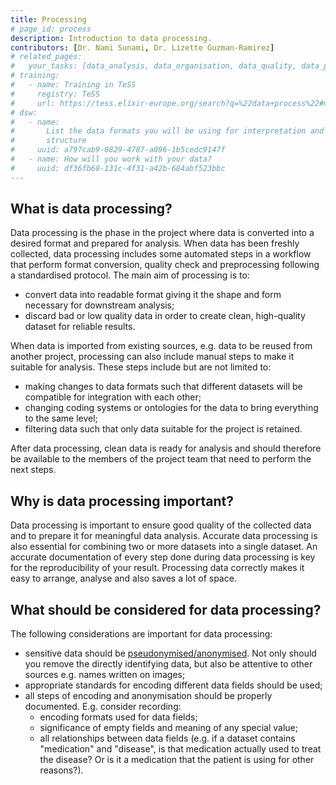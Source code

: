 ```yaml
---
title: Processing
# page_id: process
description: Introduction to data processing.
contributors: [Dr. Nami Sunami, Dr. Lizette Guzman-Ramirez]
# related_pages:
#   your_tasks: [data_analysis, data_organisation, data_quality, data_provenance]
# training:
#   - name: Training in TeSS
#     registry: TeSS
#     url: https://tess.elixir-europe.org/search?q=%22data+process%22#materials
# dsw:
#   - name:
#       List the data formats you will be using for interpretation and describe their
#       structure
#     uuid: a797cab9-0829-4787-a096-1b5cedc9147f
#   - name: How will you work with your data?
#     uuid: df36fb68-131c-4f31-a42b-684abf523bbc
---
```


## What is data processing?

Data processing is the phase in the project where data is converted into a desired format and prepared for analysis. When data has been freshly collected, data processing includes some automated steps in a workflow that perform format conversion, quality check and preprocessing following a standardised protocol. The main aim of processing is to:

- convert data into readable format giving it the shape and form necessary for downstream analysis;
- discard bad or low quality data in order to create clean, high-quality dataset for reliable results.

When data is imported from existing sources, e.g. data to be reused from another project, processing can also include manual steps to make it suitable for analysis. These steps include but are not limited to:

- making changes to data formats such that different datasets will be compatible for integration with each other;
- changing coding systems or ontologies for the data to bring everything to the same level;
- filtering data such that only data suitable for the project is retained.

After data processing, clean data is ready for analysis and should therefore be available to the members of the project team that need to perform the next steps.

## Why is data processing important?

Data processing is important to ensure good quality of the collected data and to prepare it for meaningful data analysis. Accurate data processing is also essential for combining two or more datasets into a single dataset. An accurate documentation of every step done during data processing is key for the reproducibility of your result. Processing data correctly makes it easy to arrange, analyse and also saves a lot of space.

## What should be considered for data processing?

The following considerations are important for data processing:

- sensitive data should be [pseudonymised/anonymised](https://my.eur.nl/en/eur-employee/research/research-services/research-data-management/anonymisation-research-data). Not only should you remove the directly identifying data, but also be attentive to other sources e.g. names written on images;
- appropriate standards for encoding different data fields should be used;
- all steps of encoding and anonymisation should be properly documented. E.g. consider recording:
  - encoding formats used for data fields;
  - significance of empty fields and meaning of any special value;
  - all relationships between data fields (e.g. if a dataset contains "medication" and "disease", is that medication actually used to treat the disease? Or is it a medication that the patient is using for other reasons?).
